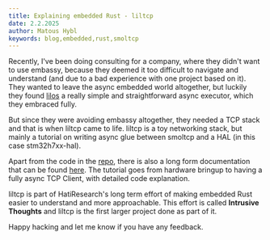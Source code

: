 ```yaml
---
title: Explaining embedded Rust - liltcp
date: 2.2.2025
author: Matous Hybl
keywords: blog,embedded,rust,smoltcp
---
```

Recently, I've been doing consulting for a company, where they didn't want to use embassy, because they deemed it too difficult to navigate and understand (and due to a bad experience with one project based on it). They wanted to leave the async embedded world altogether, but luckily they found [lilos](github.com/cbiffle/lilos) a really simple and straightforward async executor, which they embraced fully.

But since they were avoiding embassy altogether, they needed a TCP stack and that is when liltcp came to life. liltcp is a toy networking stack, but mainly a tutorial on writing async glue between smoltcp and a HAL (in this case stm32h7xx-hal).

Apart from the code in the [repo](github.com/hatiresearch/intrusive-thoughts), there is also a long form documentation that can be found [here](intrusive.hatiresearch.eu/liltcp.html). The tutorial goes from hardware bringup to having a fully async TCP Client, with detailed code explanation.

liltcp is part of HatiResearch's long term effort of making embedded Rust easier to understand and more approachable. This effort is called **Intrusive Thoughts** and liltcp is the first larger project done as part of it.

Happy hacking and let me know if you have any feedback.